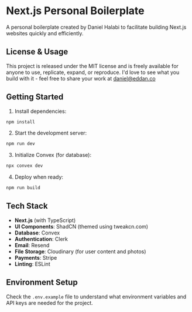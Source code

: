 # Next.js Personal Boilerplate

A personal boilerplate created by Daniel Halabi to facilitate building Next.js websites quickly and efficiently.

## License & Usage

This project is released under the MIT license and is freely available for anyone to use, replicate, expand, or reproduce. I'd love to see what you build with it - feel free to share your work at daniel@eddan.co

## Getting Started

1. Install dependencies:
```bash
npm install
```

2. Start the development server:
```bash
npm run dev
```

3. Initialize Convex (for database):
```bash
npx convex dev
```

4. Deploy when ready:
```bash
npm run build
```

## Tech Stack

- **Next.js** (with TypeScript)
- **UI Components**: ShadCN (themed using tweakcn.com)
- **Database**: Convex
- **Authentication**: Clerk
- **Email**: Resend
- **File Storage**: Cloudinary (for user content and photos)
- **Payments**: Stripe
- **Linting**: ESLint

## Environment Setup

Check the `.env.example` file to understand what environment variables and API keys are needed for the project.
